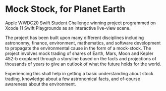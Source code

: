 # Mock Stock, for Planet Earth
Apple WWDC20 Swift Student Challenge winning project programmed on Xcode 11 Swift Playgrounds as an interactive live-view scene.

The project has been built upon many different disciplines including astrononmy, finance, environment, mathematics, and software development to propagate the environmental cause in the form of a mock-stock.
The project involves mock trading of shares of Earth, Mars, Moon and Kepler 452-b exoplanet through a storyline based on the facts and projections of thousands of years to give an outlook of what the future holds for the world.

Experiencing this shall help in getting a basic understanding about stock trading, knowledge about a few astronomical facts, and of-course awareness about the environment.
